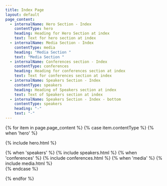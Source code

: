 ```yaml
---
title: Index Page
layout: default
page_content:
  - internalName: Hero Section - Index
    contentType: hero
    heading: Heading for Hero Section at index
    text: Text for hero section at index
  - internalName: Media Section - Index
    contentType: media
    heading: "Media Section "
    text: "Media Section "
  - internalName: Conferences section - Index
    contentType: conferences
    heading: Heading for conferences section at index
    text: Text for conferences section at index
  - internalName: Speakers Section - Index
    contentType: speakers
    heading: Heading of Speakers section at index
    text: Text of Speakers section at index
  - internalName: Speakers Section - Index - bottom
    contentType: speakers
    heading: "-"
    text: "-"
---
```


{% for item in page.page_content %}
{% case item.contentType %}
{% when 'hero' %}

{% include hero.html %}

<main class="homepage">
{% when 'speakers' %}
{% include speakers.html %}
{% when 'conferences' %}
{% include conferences.html %}
{% when 'media' %}
{% include media.html %}

</main>
{% endcase %}

{% endfor %}
